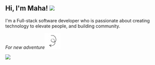 <h2> Hi, I'm Maha! <img src="https://media.giphy.com/media/L45F5mvj5XVzdcL0VV/source.gif" width="60"></h2>
<p>I'm a Full-stack software developer who is passionate about creating technology to elevate people, and building community.</p>
<p><em  align="top">For new adventure</em><img src="https://github.com/Maha-Magdy/Maha-Magdy/blob/main/images/arrow-clipart.png" width="50"></p>
<img src="https://media.giphy.com/media/1UVyaO2J8igBuNTe3h/source.gif" width="200">

<!--
**Maha-Magdy/Maha-Magdy** is a ✨ _special_ ✨ repository because its `README.md` (this file) appears on your GitHub profile.

Here are some ideas to get you started:

- 🔭 I’m currently working on ...
- 🌱 I’m currently learning ...
- 👯 I’m looking to collaborate on ...
- 🤔 I’m looking for help with ...
- 💬 Ask me about ...
- 📫 How to reach me: ...
- 😄 Pronouns: ...
- ⚡ Fun fact: ...
-->
